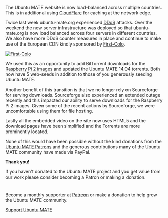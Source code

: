 <!-- 
.. title: Ubuntu MATE server upgrades
.. slug: ubuntu-mate-server-upgrades
.. date: 2015-07-27 06:01:09 UTC
.. tags: Ubuntu,MATE,infrastructure
.. link: 
.. description: 
.. type: text
-->

The Ubuntu MATE website is now load-balanced across multiple countries. This
is in additional using [CloudFlare](https://www.cloudflare.com) for caching
at the network edge.

Twice last week ubuntu-mate.org experienced 
[DDoS](https://en.wikipedia.org/wiki/Denial-of-service_attack) attacks. Over 
the weekend the new server infrastructure was deployed so that ubuntu-mate.org 
is now load balanced across four servers in different countries. We also have 
more DDoS counter measures in place and continue to make use of the European
CDN kindly sponsored by [First-Colo](https://www.first-colo.com/).

<div class="row">
  <div class="col-lg-12">
    <div class="well bs-component">
    <a href="https://www.first-colo.com/"><img class="centered" src="/assets/img/sponsors/firstcolo.png" alt="First-Colo" /></a>
    </div>
  </div>
</div>

We used this as an opportunity to add BitTorrent downloads for the [Raspberry 
Pi 2 images](https://ubuntu-mate.org/raspberry-pi/) and updated the Ubuntu 
MATE 14.04 torrents. Both now have 5 web-seeds in addition to those of you 
generously seeding Ubuntu MATE.

Another benefit of this transition is that we no longer rely on Sourceforge 
for serving downloads. Sourceforge also experienced an extended outage 
recently and this impacted our ability to serve downloads for the Raspberry Pi 
2 images. Given some of the recent actions by Sourceforge, we were 
uncomfortable using them for file hosting.

Lastly all the embedded video on the site now uses HTML5 and the download 
pages have been simplified and the Torrents are more prominently located.

None of this would have been possible without the kind donations from the 
[Ubuntu MATE Patrons](https://www.patreon.com/ubuntu_mate) and the
generous contributions many of the Ubuntu MATE community have made via PayPal.

**Thank you!**

If you haven't donated to the Ubuntu MATE project and you get value from our 
work please consider becoming a Patron or making a donation.

<div class="bs-component">
    <div class="jumbotron">
        <h1></h1>
        <p>Become a monthly supporter at <a href="http://www.patreon.com/ubuntu_mate">Patreon</a>
        or make a donation to help grow the Ubuntu MATE community.</p>
        <a href="donate/" class="btn btn-primary btn-lg">Support Ubuntu MATE</a>
        </p>
    </div>
</div>
